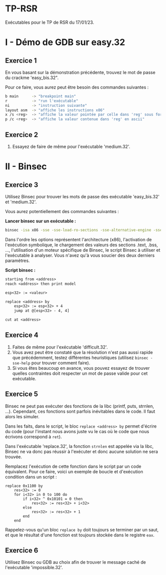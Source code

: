 # TP-RSR

Exécutables pour le TP de RSR du 17/01/23.

# I - Démo de GDB sur easy.32

## Exercice 1

En vous basant sur la démonstration précédente, trouvez le mot de passe du crackme 'easy_bis.32".

Pour ce faire, vous aurez peut être besoin des commandes suivantes :

```sh
b main      -> "breakpoint main"
r           -> "run l'exécutable"
ni          -> "instruction suivante"
layout asm  -> "affiche les instructions x86"
x /s <reg>  -> "affiche la valeur pointée par celle dans 'reg' sous forme de chaîne de caractères"
p /c <reg>  -> "affiche la valeur contenue dans 'reg' en ascii"
```

## Exercice 2

1.  Essayez de faire de même pour l'exécutable 'medium.32'.

# II - Binsec

## Exercice 3

Utilisez Binsec pour trouver les mots de passe des exécutable 'easy_bis.32' et 'medium.32'.

Vous aurez potentiellement des commandes suivantes :

**Lancer binsec sur un exécutable :**

```sh
binsec -isa x86 -sse -sse-load-ro-sections -sse-alternative-engine -sse-script <path/to/script> <path/to/exec>
```

Dans l'ordre les options représentent l'architecture (x86), l'activation de l'exécution symbolique, le chargement des valeurs des sections .text, .bss, ..., l'utilisation d'un moteur spécifique de Binsec, le script Binsec à utiliser et l'exécutable à analyser. Vous n'avez qu'à vous soucier des deux derniers paramètres.

**Script binsec :**

```txt
starting from <address>
reach <address> then print model

esp<32> := <valeur>

replace <address> by
    esp<32> := esp<32> + 4
    jump at @[esp<32> - 4, 4]

cut at <address>
```

## Exercice 4

1. Faites de même pour l'exécutable 'difficult.32'.
2. Vous avez peut être constaté que la résolution n'est pas aussi rapide que précédemment, testez différentes heuristiques (utilisez `binsec -sse-help` pour trouver comment faire).
3. Si vous êtes beaucoup en avance, vous pouvez essayez de trouver quelles contraintes doit respecter un mot de passe valide pour cet exécutable.

## Exercice 5

Binsec ne peut pas exécuter des fonctions de la libc (printf, puts, strnlen, ...). Cependant, ces fonctions sont parfois inévitables dans le code. Il faut alors les simuler.

Dans les faits, dans le script, le bloc `replace <address> by` permet d'écrire du code (pour l'instant nous avons juste vu le cas où le code que nous écrivons correspond à `ret`).

Dans l'exécutable 'replace.32', la fonction `strnlen` est appelée via la libc, Binsec ne va donc pas réussir à l'exécuter et donc aucune solution ne sera trouvée.

Remplacez l'exécution de cette fonction dans le script par un code équivalent. Pour ce faire, voici un exemple de boucle et d'exécution condition dans un script :

```
replace 0x1100 by
    res<32> := 0
    for i<32> in 0 to 100 do
        if i<32> ^ 0x10101 = 0 then
            res<32> := res<32> + i<32>
        else
            res<32> := res<32> + 1
        end
    end
```

Rappelez-vous qu'un bloc `replace by` doit toujours se terminer par un saut, et que le résultat d'une fonction est toujours stockée dans le registre `eax`.

## Exercice 6

Utilisez Binsec ou GDB au choix afin de trouver le message caché de l'exécutable 'impossible.32'.
